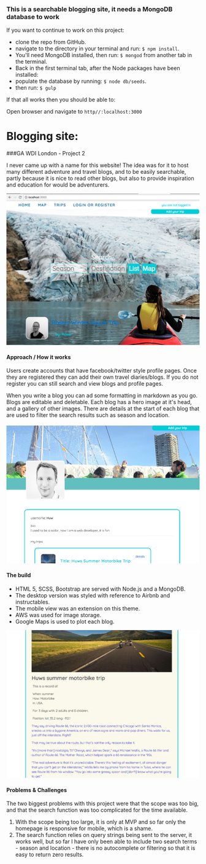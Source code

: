 

### This is a searchable blogging site, it needs a MongoDB database to work

If you want to continue to work on this project:

* clone the repo from GitHub.
* navigate to the directory in your terminal and run: `$ npm install`.
* You'll need MongoDB installed, then run: `$ mongod` from another tab in the terminal.
* Back in the first terminal tab, after the Node packages have been installed:
* populate the database by running: `$ node db/seeds`.
* then run: `$ gulp`

If that all works then you should be able to:

Open browser and navigate to `http//:localhost:3000`



# Blogging site:

###GA WDI London - Project 2

I never came up with a name for this website! The idea was for it to host many different adventure and travel blogs, and to be easily searchable, partly because it is nice to read other blogs, but also to provide inspiration and education for would be adventurers.

![Homepage](./src/images/blog-readme-1.png)


#### Approach / How it works

Users create accounts that have facebook/twitter style profile pages. Once they are registered they can add their own travel diaries/blogs. If you do not register you can still search and view blogs and profile pages.

When you write a blog you can ad some formatting in markdown as you go. Blogs are editable and deletable. Each blog has a hero image at it's head, and a gallery of other images. There are details at the start of each blog that are used to filter the search results such as season and location.

![profile](./src/images/blog-readme-2.png)


#### The build

* HTML 5, SCSS, Bootstrap are served with Node.js and a MongoDB.
* The desktop version was styled with reference to Airbnb and instructables.
* The mobile view was an extension on this theme.
* AWS was used for image storage.
* Google Maps is used to plot each blog.

![blog](./src/images/blog-readme-3.png)


#### Problems & Challenges

The two biggest problems with this project were that the scope was too big, and that the search function was too complicated for the time available.

1. With the scope being too large, it is only at MVP and so far only the homepage is responsive for mobile, which is a shame.
2. The search function relies on query strings being sent to the server, it works well, but so far I have only been able to include two search terms - season and location - there is no autocomplete or filtering so that it is easy to return zero results.
